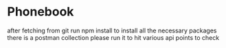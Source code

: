 # Phonebook
after fetching from git
run npm install to install all the necessary packages
there is a postman collection please run it to hit various api points to check
